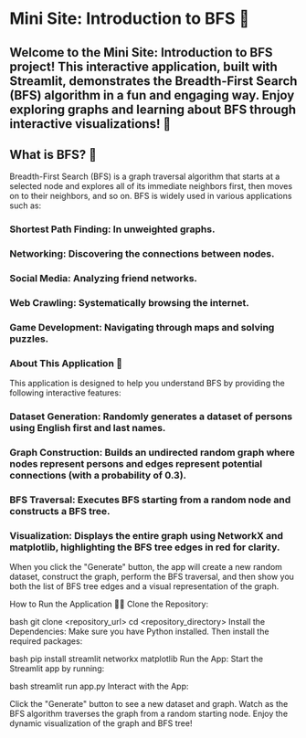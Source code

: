 # Mini Site: Introduction to BFS 🚀
## Welcome to the Mini Site: Introduction to BFS project! This interactive application, built with Streamlit, demonstrates the Breadth-First Search (BFS) algorithm in a fun and engaging way. Enjoy exploring graphs and learning about BFS through interactive visualizations! 🎉

## What is BFS? 🤔
Breadth-First Search (BFS) is a graph traversal algorithm that starts at a selected node and explores all of its immediate neighbors first, then moves on to their neighbors, and so on. BFS is widely used in various applications such as:

### Shortest Path Finding: In unweighted graphs.
### Networking: Discovering the connections between nodes.
### Social Media: Analyzing friend networks.
### Web Crawling: Systematically browsing the internet.
### Game Development: Navigating through maps and solving puzzles.
### About This Application 🌟
This application is designed to help you understand BFS by providing the following interactive features:

### Dataset Generation: Randomly generates a dataset of persons using English first and last names.
### Graph Construction: Builds an undirected random graph where nodes represent persons and edges represent potential connections (with a probability of 0.3).
### BFS Traversal: Executes BFS starting from a random node and constructs a BFS tree.
### Visualization: Displays the entire graph using NetworkX and matplotlib, highlighting the BFS tree edges in red for clarity.
When you click the "Generate" button, the app will create a new random dataset, construct the graph, perform the BFS traversal, and then show you both the list of BFS tree edges and a visual representation of the graph.

How to Run the Application 🏃‍♂️
Clone the Repository:

bash
git clone <repository_url>
cd <repository_directory>
Install the Dependencies: Make sure you have Python installed. Then install the required packages:

bash
pip install streamlit networkx matplotlib
Run the App: Start the Streamlit app by running:

bash
streamlit run app.py
Interact with the App:

Click the "Generate" button to see a new dataset and graph.
Watch as the BFS algorithm traverses the graph from a random starting node.
Enjoy the dynamic visualization of the graph and BFS tree!
